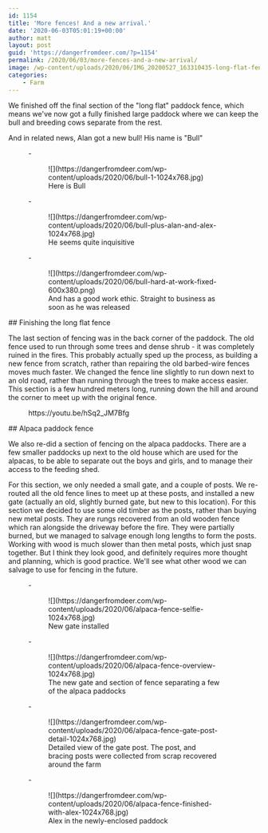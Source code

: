 ```yaml
---
id: 1154
title: 'More fences! And a new arrival.'
date: '2020-06-03T05:01:19+00:00'
author: matt
layout: post
guid: 'https://dangerfromdeer.com/?p=1154'
permalink: /2020/06/03/more-fences-and-a-new-arrival/
image: /wp-content/uploads/2020/06/IMG_20200527_163310435-long-flat-fence-cover-880x660.jpg
categories:
    - Farm
---
```


We finished off the final section of the "long flat" paddock fence, which means we've now got a fully finished large paddock where we can keep the bull and breeding cows separate from the rest.

And in related news, Alan got a new bull! His name is "Bull"

<figure class="wp-block-gallery columns-2 is-cropped">- <figure>![](https://dangerfromdeer.com/wp-content/uploads/2020/06/bull-1-1024x768.jpg)<figcaption class="blocks-gallery-item__caption">Here is Bull</figcaption></figure>
- <figure>![](https://dangerfromdeer.com/wp-content/uploads/2020/06/bull-plus-alan-and-alex-1024x768.jpg)<figcaption class="blocks-gallery-item__caption">He seems quite inquisitive</figcaption></figure>
- <figure>![](https://dangerfromdeer.com/wp-content/uploads/2020/06/bull-hard-at-work-fixed-600x380.png)<figcaption class="blocks-gallery-item__caption">And has a good work ethic. Straight to business as soon as he was released</figcaption></figure>

</figure>## Finishing the long flat fence

The last section of fencing was in the back corner of the paddock. The old fence used to run through some trees and dense shrub - it was completely ruined in the fires. This probably actually sped up the process, as building a new fence from scratch, rather than repairing the old barbed-wire fences moves much faster. We changed the fence line slightly to run down next to an old road, rather than running through the trees to make access easier. This section is a few hundred meters long, running down the hill and around the corner to meet up with the original fence.

<figure class="wp-block-embed-youtube wp-block-embed is-type-video is-provider-youtube wp-embed-aspect-16-9 wp-has-aspect-ratio"><div class="wp-block-embed__wrapper">https://youtu.be/hSq2_JM7Bfg </div></figure>## Alpaca paddock fence

We also re-did a section of fencing on the alpaca paddocks. There are a few smaller paddocks up next to the old house which are used for the alpacas, to be able to separate out the boys and girls, and to manage their access to the feeding shed.

For this section, we only needed a small gate, and a couple of posts. We re-routed all the old fence lines to meet up at these posts, and installed a new gate (actually an old, slightly burned gate, but new to this location). For this section we decided to use some old timber as the posts, rather than buying new metal posts. They are rungs recovered from an old wooden fence which ran alongside the driveway before the fire. They were partially burned, but we managed to salvage enough long lengths to form the posts. Working with wood is much slower than then metal posts, which just snap together. But I think they look good, and definitely requires more thought and planning, which is good practice. We'll see what other wood we can salvage to use for fencing in the future.

<figure class="wp-block-gallery columns-2 is-cropped">- <figure>![](https://dangerfromdeer.com/wp-content/uploads/2020/06/alpaca-fence-selfie-1024x768.jpg)<figcaption class="blocks-gallery-item__caption">New gate installed</figcaption></figure>
- <figure>![](https://dangerfromdeer.com/wp-content/uploads/2020/06/alpaca-fence-overview-1024x768.jpg)<figcaption class="blocks-gallery-item__caption">The new gate and section of fence separating a few of the alpaca paddocks</figcaption></figure>
- <figure>![](https://dangerfromdeer.com/wp-content/uploads/2020/06/alpaca-fence-gate-post-detail-1024x768.jpg)<figcaption class="blocks-gallery-item__caption">Detailed view of the gate post. The post, and bracing posts were collected from scrap recovered around the farm</figcaption></figure>
- <figure>![](https://dangerfromdeer.com/wp-content/uploads/2020/06/alpaca-fence-finished-with-alex-1024x768.jpg)<figcaption class="blocks-gallery-item__caption">Alex in the newly-enclosed paddock</figcaption></figure>

</figure>